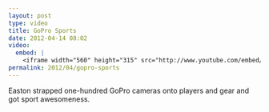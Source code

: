 ```yaml
---
layout: post
type: video
title: GoPro Sports
date: 2012-04-14 08:02
video: 
  embed: |
    <iframe width="560" height="315" src="http://www.youtube.com/embed/fdY9QcnRO7Y" frameborder="0" allowfullscreen></iframe>
permalink: 2012/04/gopro-sports
---
```


Easton strapped one-hundred GoPro cameras onto players and gear and got sport awesomeness.
